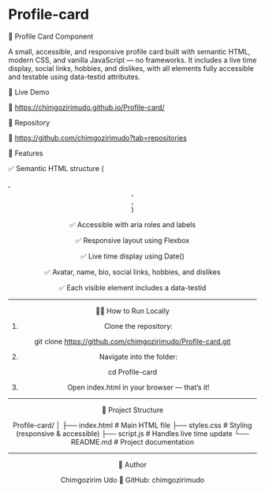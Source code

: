 # Profile-card
🌟 Profile Card Component

A small, accessible, and responsive profile card built with semantic HTML, modern CSS, and vanilla JavaScript — no frameworks.
It includes a live time display, social links, hobbies, and dislikes, with all elements fully accessible and testable using data-testid attributes.




🚀 Live Demo

🔗 https://chimgozirimudo.github.io/Profile-card/




📂 Repository

🔗 https://github.com/chimgozirimudo?tab=repositories




🧱 Features

✅ Semantic HTML structure (<article>, <header>, <section>, <footer>)

✅ Accessible with aria roles and labels

✅ Responsive layout using Flexbox

✅ Live time display using Date()

✅ Avatar, name, bio, social links, hobbies, and dislikes

✅ Each visible element includes a data-testid



---

🧑‍💻 How to Run Locally

1. Clone the repository:

git clone https://github.com/chimgozirimudo/Profile-card.git


2. Navigate into the folder:

cd Profile-card


3. Open index.html in your browser — that’s it!




---

🧩 Project Structure

Profile-card/
│
├── index.html        # Main HTML file
├── styles.css        # Styling (responsive & accessible)
├── script.js         # Handles live time update
└── README.md         # Project documentation


---

👤 Author

Chimgozirim Udo
💼 GitHub: chimgozirimudo

